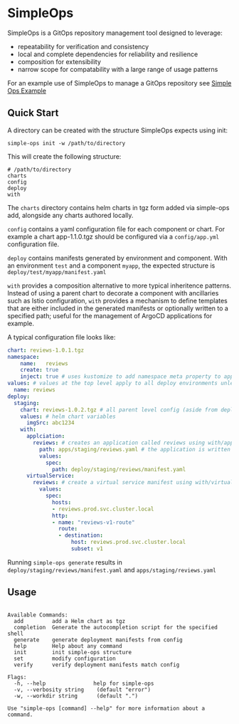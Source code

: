 # SimpleOps

SimpleOps is a GitOps repository management tool designed to leverage:

* repeatability for verification and consistency
* local and complete dependencies for reliability and resilience
* composition for extensibility
* narrow scope for compatability with a large range of usage patterns


For an example use of SimpleOps to manage a GitOps repository see [Simple Ops Example](https://github.com/richardjennings/simple-ops-example)

## Quick Start

A directory can be created with the structure SimpleOps expects using init:
```
simple-ops init -w /path/to/directory
```
This will create the following structure:
```
# /path/to/directory
charts
config
deploy
with
```
The ```charts``` directory contains helm charts in tgz form added via simple-ops add, alongside any charts authored locally.
    
```config``` contains a yaml configuration file for each component or chart. For example a chart app-1.1.0.tgz should be configured 
via a ```config/app.yml``` configuration file.

```deploy``` contains manifests generated by environment and component. With an environment ```test``` and a component ```myapp```,
the expected structure is ```deploy/test/myapp/manifest.yaml```

```with``` provides a composition alternative to more typical inheritence patterns. Instead of using a parent chart to decorate a component
with ancillaries such as Istio configuration, ```with``` provides a mechanism to define templates that are either included
in the generated manifests or optionally written to a specified path; useful for the management of ArgoCD applications for example.

A typical configuration file looks like:
```yaml
chart: reviews-1.0.1.tgz
namespace:
    name:   reviews 
    create: true
    inject: true # uses kustomize to add namespace meta property to applicable kinds.
values: # values at the top level apply to all deploy environments unless overriten by deploy.environment.values configuration
  name: reviews    
deploy:
  staging:
    chart: reviews-1.0.2.tgz # all parent level config (aside from deploy) can be overriden per deployment config
    values: # helm chart variables
      imgSrc: abc1234
    with:
      applciation:
        reviews: # creates an application called reviews using with/application.yml as a template
          path: apps/staging/reviews.yaml # the application is written to this path rather than deploy/staging/review
          values:
            spec:
              path: deploy/staging/reviews/manifest.yaml
      virtualService:
        reviews: # create a virtual service manifest using with/virtualService.yml called reviews
          values:
            spec:
              hosts:
              - reviews.prod.svc.cluster.local
              http:
              - name: "reviews-v1-route"
                route:
                - destination:
                    host: reviews.prod.svc.cluster.local
                    subset: v1
```
Running ```simple-ops generate``` results in ```deploy/staging/reviews/manifest.yaml``` and ```apps/staging/reviews.yaml```


## Usage
```

Available Commands:
  add         add a Helm chart as tgz
  completion  Generate the autocompletion script for the specified shell
  generate    generate deployment manifests from config
  help        Help about any command
  init        init simple-ops structure
  set         modify configuration
  verify      verify deployment manifests match config

Flags:
  -h, --help               help for simple-ops
  -v, --verbosity string    (default "error")
  -w, --workdir string      (default ".")

Use "simple-ops [command] --help" for more information about a command.
```

